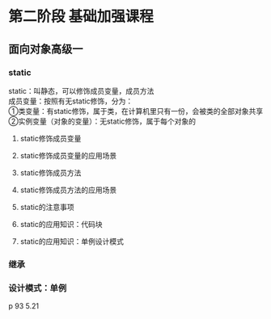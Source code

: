 # 第二阶段 基础加强课程  

##  面向对象高级一  

###  static  
static：叫静态，可以修饰成员变量，成员方法  
成员变量：按照有无static修饰，分为：  
①类变量：有static修饰，属于类，在计算机里只有一份，会被类的全部对象共享     
②实例变量（对象的变量）：无static修饰，属于每个对象的  

1.  static修饰成员变量    

2.  static修饰成员变量的应用场景  

3.  static修饰成员方法   

4.  static修饰成员方法的应用场景   

5.  static的注意事项    

6.  static的应用知识：代码块    

7.  static的应用知识：单例设计模式  
    
###  继承  
###  设计模式：单例  




p  93     5.21



 